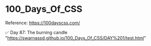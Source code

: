 # 100_Days_Of_CSS

Reference: https://100dayscss.com/

✅ Day 87:
The burning candle "https://swarnassd.github.io/100_Days_Of_CSS/DAY%201/test.html" 

